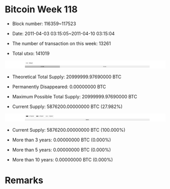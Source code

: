 # Bitcoin Week 118

- Block number: 116359~117523

- Date: 2011-04-03 03:15:05~2011-04-10 03:15:04

- The number of transaction on this week: 13261

- Total utxo: 141019

![](../images/mined_week118.png)

- Theoretical Total Supply: 20999999.97690000 BTC

- Permanently Disappeared: 0.00000000 BTC

- Maximum Possible Total Supply: 20999999.97690000 BTC

- Current Supply: 5876200.00000000 BTC (27.982%)

![](../images/year_week118.png)


- Current Supply: 5876200.00000000 BTC (100.000%)

- More than 3 years: 0.00000000 BTC (0.000%)

- More than 5 years: 0.00000000 BTC (0.000%)

- More than 10 years: 0.00000000 BTC (0.000%)

# Remarks

